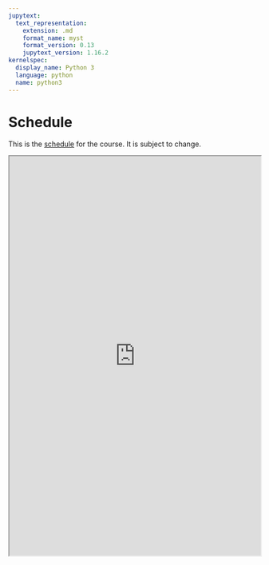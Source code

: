 ```yaml
---
jupytext:
  text_representation:
    extension: .md
    format_name: myst
    format_version: 0.13
    jupytext_version: 1.16.2
kernelspec:
  display_name: Python 3
  language: python
  name: python3
---
```


# Schedule

This is the [schedule](https://docs.google.com/document/d/1YQZfGnE_M_1R7jNEmN1E56U35JBVa3ntKtbMKGU6Qjs/edit?usp=sharing) for the course. It is subject to change.

<iframe src="https://docs.google.com/document/d/e/2PACX-1vQsqUvRwGfWB01PFt4At4GR1Wyi906ZbGgBp_lXdB_W8msZjZSVpOk3fDvM7BOTj5rJ7qtkkEU81vLq/pub?embedded=true" width="100%" height=800></iframe>
